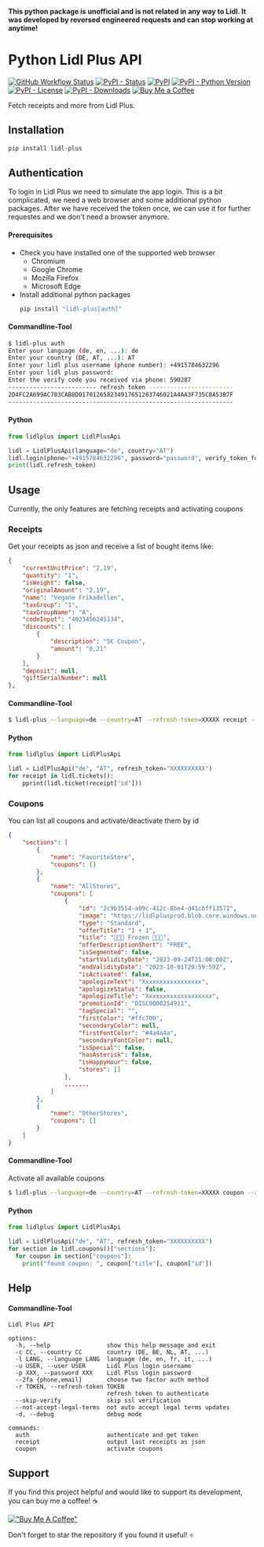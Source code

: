 **This python package is unofficial and is not related in any way to Lidl. It was developed by reversed engineered requests and can stop working at anytime!**

# Python Lidl Plus API
[![GitHub Workflow Status](https://img.shields.io/github/actions/workflow/status/Andre0512/lidl-plus/python-check.yml?branch=main&label=checks)](https://github.com/Andre0512/lidl-plus/actions/workflows/python-check.yml)
[![PyPI - Status](https://img.shields.io/pypi/status/lidl-plus)](https://pypi.org/project/lidl-plus)
[![PyPI](https://img.shields.io/pypi/v/lidl-plus?color=blue)](https://pypi.org/project/lidl-plus)
[![PyPI - Python Version](https://img.shields.io/pypi/pyversions/lidl-plus)](https://www.python.org/)
[![PyPI - License](https://img.shields.io/pypi/l/lidl-plus)](https://github.com/Andre0512/lidl-plus/blob/main/LICENCE)
[![PyPI - Downloads](https://img.shields.io/pypi/dm/lidl-plus)](https://pypistats.org/packages/lidl-plus)
[![Buy Me a Coffee](https://img.shields.io/badge/buy%20me%20a%20coffee-donate-orange.svg)](https://www.buymeacoffee.com/andre0512)  


Fetch receipts and more from Lidl Plus.
## Installation
```bash
pip install lidl-plus
```

## Authentication
To login in Lidl Plus we need to simulate the app login.
This is a bit complicated, we need a web browser and some additional python packages.
After we have received the token once, we can use it for further requestes and we don't need a browser anymore.

#### Prerequisites
* Check you have installed one of the supported web browser
  - Chromium
  - Google Chrome
  - Mozilla Firefox
  - Microsoft Edge
* Install additional python packages
  ```bash
  pip install "lidl-plus[auth]"
  ```
#### Commandline-Tool
```bash
$ lidl-plus auth
Enter your language (de, en, ...): de
Enter your country (DE, AT, ...): AT
Enter your lidl plus username (phone number): +4915784632296
Enter your lidl plus password:
Enter the verify code you received via phone: 590287
------------------------- refresh token ------------------------
2D4FC2A699AC703CAB8D017012658234917651203746021A4AA3F735C8A53B7F
----------------------------------------------------------------
```

#### Python
```python
from lidlplus import LidlPlusApi

lidl = LidlPlusApi(language="de", country="AT")
lidl.login(phone="+4915784632296", password="password", verify_token_func=lambda: input("Insert code: "))
print(lidl.refresh_token)
```
## Usage
Currently, the only features are fetching receipts and activating coupons
### Receipts

Get your receipts as json and receive a list of bought items like:
```json
{
    "currentUnitPrice": "2,19",
    "quantity": "1",
    "isWeight": false,
    "originalAmount": "2,19",
    "name": "Vegane Frikadellen",
    "taxGroup": "1",
    "taxGroupName": "A",
    "codeInput": "4023456245134",
    "discounts": [
        {
            "description": "5€ Coupon",
            "amount": "0,21"
        }
    ],
    "deposit": null,
    "giftSerialNumber": null
},
```

#### Commandline-Tool
```bash
$ lidl-plus --language=de --country=AT --refresh-token=XXXXX receipt --all > data.json
```

#### Python
```python
from lidlplus import LidlPlusApi

lidl = LidlPlusApi("de", "AT", refresh_token="XXXXXXXXXX")
for receipt in lidl.tickets():
    pprint(lidl.ticket(receipt["id"]))
```

### Coupons

You can list all coupons and activate/deactivate them by id
```json
{
    "sections": [
        {
            "name": "FavoriteStore",
            "coupons": []
        },
        {
            "name": "AllStores",
            "coupons": [
                {
                    "id": "2c9b3554-a09c-412c-8be4-d41cbff13572",
                    "image": "https://lidlplusprod.blob.core.windows.net/images/coupons/LT/IDISC0000254911.png?t=1695452076",
                    "type": "Standard",
                    "offerTitle": "1 + 1",
                    "title": "👨🏻‍🍳 Frozen 👨🏻‍🍳",
                    "offerDescriptionShort": "FREE",
                    "isSegmented": false,
                    "startValidityDate": "2023-09-24T21:00:00Z",
                    "endValidityDate": "2023-10-01T20:59:59Z",
                    "isActivated": false,
                    "apologizeText": "Xxxxxxxxxxxxxxxxx",
                    "apologizeStatus": false,
                    "apologizeTitle": "Xxxxxxxxxxxxxxxxxxx",
                    "promotionId": "DISC0000254911",
                    "tagSpecial": "",
                    "firstColor": "#ffc700",
                    "secondaryColor": null,
                    "firstFontColor": "#4a4a4a",
                    "secondaryFontColor": null,
                    "isSpecial": false,
                    "hasAsterisk": false,
                    "isHappyHour": false,
                    "stores": []
                },
                .......
            ]
        },
        {
            "name": "OtherStores",
            "coupons": []
        }
    ]
}
```

#### Commandline-Tool

Activate all available coupons

```bash
$ lidl-plus --language=de --country=AT --refresh-token=XXXXX coupon --all
```

#### Python
```python
from lidlplus import LidlPlusApi

lidl = LidlPlusApi("de", "AT", refresh_token="XXXXXXXXXX")
for section in lidl.coupons()["sections"]:
  for coupon in section["coupons"]:
    print("found coupon: ", coupon["title"], coupon["id"])
```

## Help
#### Commandline-Tool
```commandline
Lidl Plus API

options:
  -h, --help                show this help message and exit
  -c CC, --country CC       country (DE, BE, NL, AT, ...)
  -l LANG, --language LANG  language (de, en, fr, it, ...)
  -u USER, --user USER      Lidl Plus login username
  -p XXX, --password XXX    Lidl Plus login password
  --2fa {phone,email}       choose two factor auth method
  -r TOKEN, --refresh-token TOKEN
                            refresh token to authenticate
  --skip-verify             skip ssl verification
  --not-accept-legal-terms  not auto accept legal terms updates
  -d, --debug               debug mode

commands:
  auth                      authenticate and get token
  receipt                   output last receipts as json
  coupon                    activate coupons
```

## Support
If you find this project helpful and would like to support its development, you can buy me a coffee! ☕

[!["Buy Me A Coffee"](https://www.buymeacoffee.com/assets/img/custom_images/orange_img.png)](https://www.buymeacoffee.com/andre0512)

Don't forget to star the repository if you found it useful! ⭐
